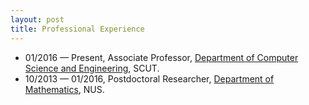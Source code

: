 ```yaml
---
layout: post
title: Professional Experience
---
```


<ul>
<li><span style="font-size: 100%;">01/2016 &#8212; Present,  Associate Professor, <a href="http://www.scut.edu.cn/cs/">Department of Computer Science and Engineering</a>, SCUT.</span></li>
<li><span style="font-size: 100%;">10/2013 &#8212; 01/2016, Postdoctoral Researcher, <a href="http://ww1.math.nus.edu.sg/">Department of Mathematics</a>, NUS.</span></li>
</ul>